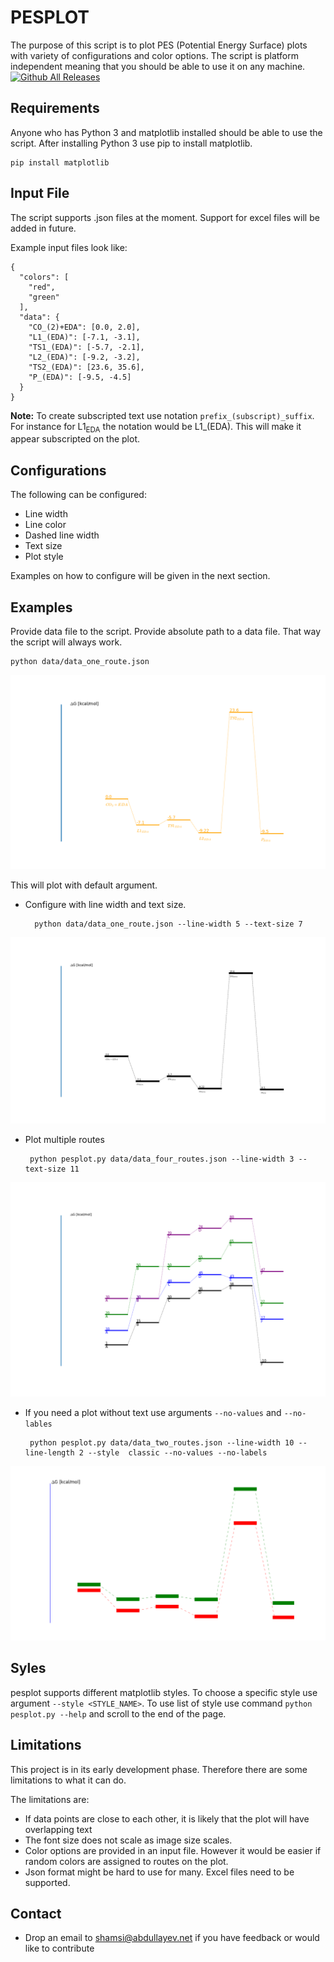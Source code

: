 # PESPLOT
The purpose of this script is to plot PES (Potential Energy Surface) plots with
variety of configurations and color options. The script is platform independent meaning
that you should be able to use it on any machine.
[![Github All Releases](https://img.shields.io/github/downloads/shmsi/pesplot/total.svg)]()
## Requirements
Anyone who has Python 3 and matplotlib installed should be able to use the script.
After installing Python 3 use pip to install matplotlib.

    pip install matplotlib

## Input File
The script supports .json files at the moment. Support for excel files will be added in
future.

Example input files look like:

    {
      "colors": [
        "red",
        "green"
      ],
      "data": {
        "CO_(2)+EDA": [0.0, 2.0],
        "L1_(EDA)": [-7.1, -3.1],
        "TS1_(EDA)": [-5.7, -2.1],
        "L2_(EDA)": [-9.2, -3.2],
        "TS2_(EDA)": [23.6, 35.6],
        "P_(EDA)": [-9.5, -4.5]
      }
    }

**Note:** To create subscripted text use notation `prefix_(subscript)_suffix`. For
instance for L1<sub>EDA</sub> the notation would be L1_(EDA). This will make it appear
subscripted on the plot.

## Configurations
The following can be configured:
* Line width
* Line color
* Dashed line width
* Text size
* Plot style

Examples on how to configure will be given in the next section.

## Examples
Provide data file to the script. Provide absolute path to a data file. That way the script
will always work.

    python data/data_one_route.json

![localImage](./img/default_one_route.png)

This will plot with default argument.

* Configure with line width and text size.


        python data/data_one_route.json --line-width 5 --text-size 7


![localImage](./img/one_route_width_txt_size.png)

* Plot multiple routes


       python pesplot.py data/data_four_routes.json --line-width 3 --text-size 11


![localImage](./img/four_routes.png)

* If you need a plot without text use arguments `--no-values` and `--no-lables`


       python pesplot.py data/data_two_routes.json --line-width 10 --line-length 2 --style  classic --no-values --no-labels


![LocalImage](./img/vanila_two_routes.png)

## Syles
pesplot supports different matplotlib styles. To choose a specific style use argument
`--style <STYLE_NAME>`. To use list of style use command `python pesplot.py --help` and
scroll to the end of the page.

## Limitations
This project is in its early development phase. Therefore there are some limitations to
what it can do.

The limitations are:
* If data points are close to each other, it is likely that the plot will have overlapping
text
* The font size does not scale as image size scales.
* Color options are provided in an input file. However it would be easier if random colors
are assigned to routes on the plot.
* Json format might be hard to use for many. Excel files need to be supported.

## Contact
* Drop an email to shamsi@abdullayev.net if you have feedback or would like to contribute



